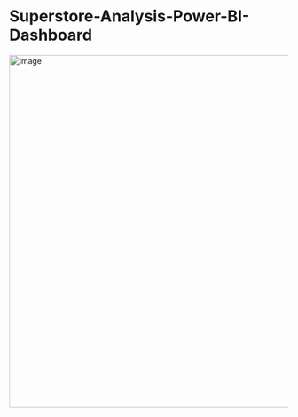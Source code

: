 # Superstore-Analysis-Power-BI-Dashboard
<img width="636" alt="image" src="https://user-images.githubusercontent.com/101602955/232261210-6e9eb9c8-bd04-4fd5-ba76-3519b43f6cb5.png">
